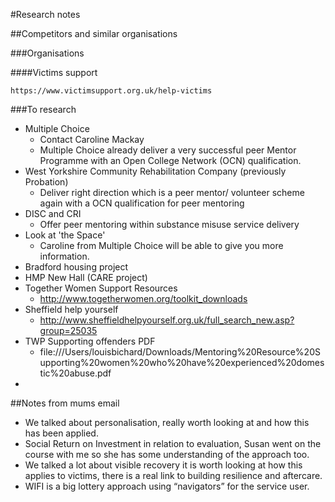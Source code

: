 #Research notes

##Competitors and similar organisations

###Organisations

####Victims support

	https://www.victimsupport.org.uk/help-victims

###To research
 
* Multiple Choice
	* Contact Caroline Mackay
	* Multiple Choice already deliver a very successful peer Mentor Programme with an Open College Network (OCN) qualification.
* West Yorkshire Community Rehabilitation Company (previously Probation) 
	* Deliver right direction which is a peer mentor/ volunteer scheme again with a OCN qualification for peer mentoring
* DISC and CRI
	* Offer peer mentoring within substance misuse service delivery
* Look at 'the Space'
	* Caroline from Multiple Choice will be able to give you more information. 
* Bradford housing project
* HMP New Hall (CARE project)
* Together Women Support Resources
	* http://www.togetherwomen.org/toolkit_downloads
* Sheffield help yourself
	* http://www.sheffieldhelpyourself.org.uk/full_search_new.asp?group=25035
* TWP Supporting offenders PDF
	* file:///Users/louisbichard/Downloads/Mentoring%20Resource%20Supporting%20women%20who%20have%20experienced%20domestic%20abuse.pdf 
* 
 
##Notes from mums email
 
* We talked about personalisation, really worth looking at and how this has been applied.
* Social Return on Investment in relation to evaluation, Susan went on the course with me so she has some understanding of the approach too.
* We talked a lot about visible recovery it is worth looking at how this applies to victims, there is a real link to building resilience and aftercare.
* WIFI is a big lottery approach using “navigators” for the service user.
 
 